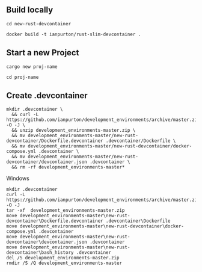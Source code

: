 ## Build locally

`cd new-rust-devcontainer`

`docker build -t ianpurton/rust-slim-devcontainer .` 


## Start a new Project

`cargo new proj-name`

`cd proj-name`

## Create .devcontainer

```
mkdir .devcontainer \
  && curl -L https://github.com/ianpurton/development_environments/archive/master.zip -O -J \
  && unzip development_environments-master.zip \
  && mv development_environments-master/new-rust-devcontainer/Dockerfile.devcontainer .devcontainer/Dockerfile \
  && mv development_environments-master/new-rust-devcontainer/docker-compose.yml .devcontainer \
  && mv development_environments-master/new-rust-devcontainer/devcontainer.json .devcontainer \
  && rm -rf development_environments-master*
```

Windows

```
mkdir .devcontainer 
curl -L https://github.com/ianpurton/development_environments/archive/master.zip -O -J
tar -xf  development_environments-master.zip 
move development_environments-master\new-rust-devcontainer\Dockerfile.devcontainer .devcontainer\Dockerfile
move development_environments-master\new-rust-devcontainer\docker-compose.yml .devcontainer 
move development_environments-master\new-rust-devcontainer\devcontainer.json .devcontainer 
move development_environments-master\new-rust-devcontainer\bash_history .devcontainer 
del /S development_environments-master.zip
rmdir /S /Q development_environments-master
```
